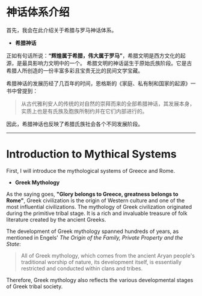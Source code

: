 # 神话体系介绍

首先，我会在此介绍关于希腊与罗马神话体系。

 - **希腊神话**

正如有句话所说：**“辉煌属于希腊，伟大属于罗马”**，希腊文明是西方文化的起源，是最具影响力文明中的一个。
希腊文明的神话诞生于原始氏族阶段。它是古希腊人所创造的一份丰富多彩且宝贵无比的民间文学宝藏。

希腊神话的发展历经了几百年的时间，恩格斯的《家庭、私有制和国家的起源》一书中曾提到：
> 从古代雅利安人的传统的对自然的崇拜而来的全部希腊神话，其发展本身，实质上也是有氏族及胞族所制约并在它们内部进行的。

因此，希腊神话也反映了希腊氏族社会各个不同发展阶段。


---


# Introduction to Mythical Systems

First, I will introduce the mythological systems of Greece and Rome.

- **Greek Mythology**

As the saying goes, **"Glory belongs to Greece, greatness belongs to Rome"**, Greek civilization is the origin of Western culture and one of the most influential civilizations.
The mythology of Greek civilization originated during the primitive tribal stage. It is a rich and invaluable treasure of folk literature created by the ancient Greeks.

The development of Greek mythology spanned hundreds of years, as mentioned in Engels' *The Origin of the Family, Private Property and the State*:
> All of Greek mythology, which comes from the ancient Aryan people's traditional worship of nature, its development itself, is essentially restricted and conducted within clans and tribes.

Therefore, Greek mythology also reflects the various developmental stages of Greek tribal society.

